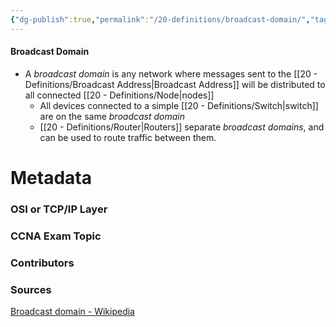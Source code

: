 ```yaml
---
{"dg-publish":true,"permalink":"/20-definitions/broadcast-domain/","tags":["defs_ccna"]}
---
```


#### Broadcast Domain
- A *broadcast domain* is any network where messages sent to the [[20 - Definitions/Broadcast Address\|Broadcast Address]] will be distributed to all connected [[20 - Definitions/Node\|nodes]]
	- All devices connected to a simple [[20 - Definitions/Switch\|switch]] are on the same *broadcast domain*
	- [[20 - Definitions/Router\|Routers]] separate *broadcast domains*, and can be used to route traffic between them.







# Metadata
### OSI or TCP/IP Layer

### CCNA Exam Topic

### Contributors

### Sources
[Broadcast domain - Wikipedia](https://en.wikipedia.org/wiki/Broadcast_domain)
